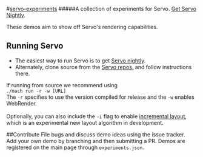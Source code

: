 #[servo-experiments](https://mozdevs.github.io/servo-experiments)
#####A collection of experiments for Servo.  [Get Servo Nightly](https://servo-builds.s3.amazonaws.com/index.html).

These demos aim to show off Servo's rendering capabilities.

## Running Servo
* The easiest way to run Servo is to get [Servo nightly](http://download.servo.org).
* Alternately, clone source from the [Servo repos.](https://github.com/servo/servo) and follow instructions there.

If running from source we recommend using <br />
`./mach run -r -w [URL]` <br />
The `-r` specifies to use the version compiled for release and the `-w` enables WebRender.
<br />
<br />
Optionally, you can also include the `-i` flag to enable [incremental layout](https://github.com/servo/servo/wiki/Layout-Overview#user-content-incremental-layout), which is an experimental new layout algorithm in development.

##Contribute
File bugs and discuss demo ideas using the issue tracker. <br />
Add your own demo by branching and then submitting a PR.  Demos are registered on the main page through `experiments.json`.
